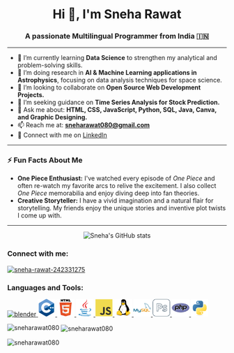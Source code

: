 <h1 align="center">Hi 👋, I'm Sneha Rawat</h1>  
<h3 align="center">A passionate Multilingual Programmer from India 🇮🇳</h3>  

---

- 🌱 I’m currently learning **Data Science** to strengthen my analytical and problem-solving skills.  
- 🔬 I’m doing research in **AI & Machine Learning applications in Astrophysics**, focusing on data analysis techniques for space science.  
- 👯 I’m looking to collaborate on **Open Source Web Development Projects.**  
- 🤝 I’m seeking guidance on **Time Series Analysis for Stock Prediction.**  
- 💬 Ask me about: **HTML, CSS, JavaScript, Python, SQL, Java, Canva, and Graphic Designing.**  
- 📫 Reach me at: **sneharawat080@gmail.com**  
- 💼 Connect with me on [LinkedIn](https://www.linkedin.com/in/sneharawat08/)  

---

### ⚡ Fun Facts About Me  
- **One Piece Enthusiast:** I've watched every episode of *One Piece* and often re-watch my favorite arcs to relive the excitement. I also collect *One Piece* memorabilia and enjoy diving deep into fan theories.  
- **Creative Storyteller:** I have a vivid imagination and a natural flair for storytelling. My friends enjoy the unique stories and inventive plot twists I come up with.

---

<p align="center">
  <img src="https://github-readme-stats.vercel.app/api?username=sneharawat&show_icons=true&theme=radical" alt="Sneha's GitHub stats" />
</p>


<h3 align="left">Connect with me:</h3>
<p align="left">
<a href="https://linkedin.com/in/sneha-rawat-242331275" target="blank"><img align="center" src="https://raw.githubusercontent.com/rahuldkjain/github-profile-readme-generator/master/src/images/icons/Social/linked-in-alt.svg" alt="sneha-rawat-242331275" height="30" width="40" /></a>
</p>

<h3 align="left">Languages and Tools:</h3>
<p align="left"> <a href="https://www.blender.org/" target="_blank" rel="noreferrer"> <img src="https://download.blender.org/branding/community/blender_community_badge_white.svg" alt="blender" width="40" height="40"/> </a> <a href="https://www.w3schools.com/cpp/" target="_blank" rel="noreferrer"> <img src="https://raw.githubusercontent.com/devicons/devicon/master/icons/cplusplus/cplusplus-original.svg" alt="cplusplus" width="40" height="40"/> </a> <a href="https://www.w3.org/html/" target="_blank" rel="noreferrer"> <img src="https://raw.githubusercontent.com/devicons/devicon/master/icons/html5/html5-original-wordmark.svg" alt="html5" width="40" height="40"/> </a> <a href="https://www.java.com" target="_blank" rel="noreferrer"> <img src="https://raw.githubusercontent.com/devicons/devicon/master/icons/java/java-original.svg" alt="java" width="40" height="40"/> </a> <a href="https://developer.mozilla.org/en-US/docs/Web/JavaScript" target="_blank" rel="noreferrer"> <img src="https://raw.githubusercontent.com/devicons/devicon/master/icons/javascript/javascript-original.svg" alt="javascript" width="40" height="40"/> </a> <a href="https://www.linux.org/" target="_blank" rel="noreferrer"> <img src="https://raw.githubusercontent.com/devicons/devicon/master/icons/linux/linux-original.svg" alt="linux" width="40" height="40"/> </a> <a href="https://www.mysql.com/" target="_blank" rel="noreferrer"> <img src="https://raw.githubusercontent.com/devicons/devicon/master/icons/mysql/mysql-original-wordmark.svg" alt="mysql" width="40" height="40"/> </a> <a href="https://www.photoshop.com/en" target="_blank" rel="noreferrer"> <img src="https://raw.githubusercontent.com/devicons/devicon/master/icons/photoshop/photoshop-line.svg" alt="photoshop" width="40" height="40"/> </a> <a href="https://www.php.net" target="_blank" rel="noreferrer"> <img src="https://raw.githubusercontent.com/devicons/devicon/master/icons/php/php-original.svg" alt="php" width="40" height="40"/> </a> <a href="https://www.python.org" target="_blank" rel="noreferrer"> <img src="https://raw.githubusercontent.com/devicons/devicon/master/icons/python/python-original.svg" alt="python" width="40" height="40"/> </a> </p>

<p><img align="left" src="https://github-readme-stats.vercel.app/api/top-langs?username=sneharawat080&show_icons=true&locale=en&layout=compact" alt="sneharawat080" /></p>

<p>&nbsp;<img align="center" src="https://github-readme-stats.vercel.app/api?username=sneharawat080&show_icons=true&locale=en" alt="sneharawat080" /></p>

<p><img align="center" src="https://github-readme-streak-stats.herokuapp.com/?user=sneharawat080&" alt="sneharawat080" /></p>
